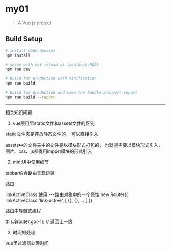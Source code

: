# my01

> A Vue.js project

## Build Setup

``` bash
# install dependencies
npm install

# serve with hot reload at localhost:8080
npm run dev

# build for production with minification
npm run build

# build for production and view the bundle analyzer report
npm run build --report
```

-----------------------------------------

相关知识问题

1. vue项目里static文件和assets文件的区别

static文件夹是存放静态文件的， 可以直接引入

assets中的文件夹中的文件是以模块形式打包的， 也就是需要以模块形式引入， 图片、css、js都得用import模块的形式引入

2. mintUI中使用细节

tabbar结合路由实现跳转

路由

linkActiveClass 使用
---路由对象中的一个属性
new Router({
linkActiveClass:'link-active',
[
{},
{},
...
]
})

路由中导航式编程

this.$router.go(-1); // 返回上一级

3. 时间的处理

vue里过滤器处理时间



















